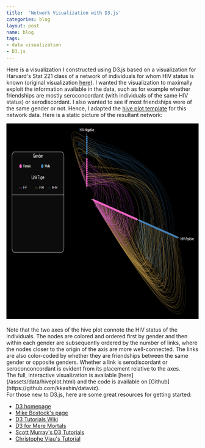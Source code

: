 ```yaml
---
title:  'Network Visualization with D3.js'
categories: blog
layout: post
name: blog
tags:
- data visualization
- D3.js
---
```


Here is a visualization I constructed using D3.js based on a visualization for Harvard's Stat 221 class of a network of individuals for whom HIV status is known (original visualization [here](http://theory.info/harvardstat221#?v=network-of-individuals-at-risk-of-hiv)). I wanted the visualization to maximally exploit the information available in the data, such as for example whether friendships are mostly seroconcordant (with individuals of the same HIV status) or serodiscordant. I also wanted to see if most friendships were of the same gender or not. Hence, I adapted the [hive plot template](http://bost.ocks.org/mike/hive/) for this network data. Here is a static picture of the resultant network:   

<div class="post-image">
<a href="/data/hiveplot.html"><img alt="d3 hive plot network" src="/assets/images/blog/hive-plot.png" height="513" width="812"/></a>
</div>

<br/>
Note that the two axes of the hive plot connote the HIV status of the individuals. The nodes are colored and ordered first by gender and then within each gender are subsequently ordered by the number of links, where the nodes closer to the origin of the axis are more well-connected. The links are also color-coded by whether they are friendships between the same gender or opposite genders. Whether a link is serodiscordant or seroconconcordant is evident from its placement relative to the axes.   

<br/>
The full, interactive visualization is available [here](/assets/data/hiveplot.html) and the code is available on [Github](https://github.com/kkashin/dataviz).

<br/>
For those new to D3.js, here are some great resources for getting started:

* [D3 homepage](http://d3js.org/)
* [Mike Bostock's page](http://bost.ocks.org/mike/)
* [D3 Tutorials Wiki](https://github.com/mbostock/d3/wiki/Tutorials)
* [D3 for Mere Mortals](http://www.mentormob.com/learn/i/begin-with-d3js/d3js-principles-for-mere-mortals)
* [Scott Murray's D3 Tutorials](http://alignedleft.com/tutorials/d3/)
* [Christophe Viau's Tutorial](http://christopheviau.com/d3_tutorial/)
